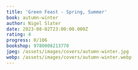 ```yaml
---
title: 'Green Feast - Spring, Summer'
book: autumn-winter
author: Nigel Slater
date: 2023-08-02T23:00:00.000Z
rating: 4
progress: 0/106
bookshop: 9780008213770
jpeg: /assets/images/covers/autumn-winter.jpg
webp: /assets/images/covers/autumn-winter.webp
---
```


